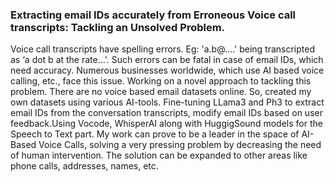 ### Extracting email IDs accurately from Erroneous Voice call transcripts: Tackling an Unsolved Problem. 
Voice call transcripts have spelling errors. Eg: 'a.b@....' being transcripted as ‘a dot b at the rate...'. Such errors can be fatal in case of email IDs, which need accuracy. Numerous businesses worldwide, which use AI based voice calling, etc., face this issue. Working on a novel approach to tackling this problem. There are no voice based email datasets online. So, created my own datasets using various AI-tools. Fine-tuning LLama3 and Ph3 to extract email IDs from the conversation transcripts, modify email IDs based on user feedback.Using Vocode, WhisperAI along with HuggigSound models for the Speech to Text part. My work can prove to be a leader in the space of AI-Based Voice Calls, solving a very pressing problem by decreasing the need of human intervention. The solution can be expanded to other areas like phone calls, addresses, names, etc.

